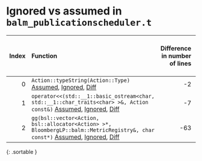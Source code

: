 # Ignored vs assumed in `balm_publicationscheduler.t`

<script src="../sorttable.js"></script>
|   Index | Function                                                                                                                                                                     |   Difference in number of lines |   Function size difference in bytes |   Number of lines in assumed build | Number of bytes in assumed build   |   Number of lines in ignored build | Number of bytes in ignored build   |
|--------:|:-----------------------------------------------------------------------------------------------------------------------------------------------------------------------------|--------------------------------:|------------------------------------:|-----------------------------------:|:-----------------------------------|-----------------------------------:|:-----------------------------------|
|       0 | `Action::typeString(Action::Type)` [Assumed](0.assume.s.txt), [Ignored](0.none.s.txt), [Diff](0.diff.html)                                                                   |                              -2 |                                   0 |                                 32 | 4,220,144                          |                                 32 | 4,220,176                          |
|       1 | `operator<<(std::__1::basic_ostream<char, std::__1::char_traits<char> >&, Action const&)` [Assumed](1.assume.s.txt), [Ignored](1.none.s.txt), [Diff](1.diff.html)            |                              -7 |                                 -32 |                                192 | 4,219,952                          |                                224 | 4,219,952                          |
|       2 | `gg(bsl::vector<Action, bsl::allocator<Action> >*, BloombergLP::balm::MetricRegistry&, char const*)` [Assumed](2.assume.s.txt), [Ignored](2.none.s.txt), [Diff](2.diff.html) |                             -63 |                                -256 |                                592 | 4,227,472                          |                                848 | 4,227,504                          |
{: .sortable }

